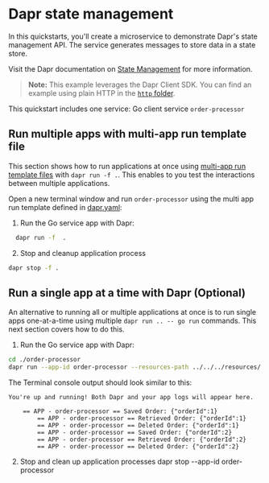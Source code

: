 # Dapr state management

In this quickstarts, you'll create a microservice to demonstrate Dapr's state management API. The service generates messages to store data in a state store.

Visit the Dapr documentation on [State Management](https://docs.dapr.io/developing-applications/building-blocks/state-management/) for more information.

> **Note:** This example leverages the Dapr Client SDK. You can find an example using plain HTTP in the [`http` folder](../http/).

This quickstart includes one service: Go client service `order-processor`

## Run multiple apps with multi-app run template file

This section shows how to run applications at once using [multi-app run template files](https://docs.dapr.io/developing-applications/local-development/multi-app-dapr-run/multi-app-overview/) with `dapr run -f .`.  This enables to you test the interactions between multiple applications.

Open a new terminal window and run  `order-processor` using the multi app run template defined in [dapr.yaml](./dapr.yaml):

1. Run the Go service app with Dapr:

<!-- STEP
name: Run order-processor service
expected_stdout_lines:
  - '== APP - order-processor == Retrieved Order: {"orderId":1}'
  - '== APP - order-processor == Retrieved Order: {"orderId":2}'
  - "Exited App successfully"
expected_stderr_lines:
output_match_mode: substring
match_order: none
background: true
sleep: 120
timeout_seconds: 180
-->

```bash
  dapr run -f  .
```

<!-- END_STEP -->

2. Stop and cleanup application process

<!-- STEP
name: Stop multi-app run 
sleep: 5
-->

```bash
dapr stop -f .
```
<!-- END_STEP -->

## Run a single app at a time with Dapr (Optional)

An alternative to running all or multiple applications at once is to run single apps one-at-a-time using multiple `dapr run .. -- go run` commands.  This next section covers how to do this.

1. Run the Go service app with Dapr:

<!-- STEP
name: Run order-processor service
expected_stdout_lines:
  - '== APP == Retrieved Order: {"orderId":1}'
  - '== APP == Retrieved Order: {"orderId":2}'
  - "Exited App successfully"
expected_stderr_lines:
output_match_mode: substring
match_order: none
background: true
sleep: 15
-->

```bash
cd ./order-processor
dapr run --app-id order-processor --resources-path ../../../resources/ -- go run .
```

The Terminal console output should look similar to this:

```text
You're up and running! Both Dapr and your app logs will appear here.

    == APP - order-processor == Saved Order: {"orderId":1}
		== APP - order-processor == Retrieved Order: {"orderId":1}
		== APP - order-processor == Deleted Order: {"orderId":1}
		== APP - order-processor == Saved Order: {"orderId":2}
		== APP - order-processor == Retrieved Order: {"orderId":2}
		== APP - order-processor == Deleted Order: {"orderId":2}
```

2. Stop and clean up application processes
dapr stop --app-id order-processor

<!-- END_STEP -->
